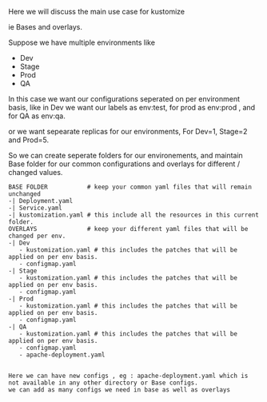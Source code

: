 Here we will discuss the main use case for kustomize

ie Bases and overlays.

Suppose we have multiple environments like
- Dev
- Stage
- Prod
- QA

In this case we want our configurations seperated on per environment basis, like in Dev we want our labels as env:test, for prod as env:prod , and for QA as env:qa.

or we want sepearate replicas for our environments, For Dev=1, Stage=2 and Prod=5. 

So we can create seperate folders for our environements, and maintain Base folder for our common configurations and overlays for different / changed values.

```
BASE FOLDER           # keep your common yaml files that will remain unchanged
-| Deployment.yaml
-| Service.yaml
-| kustomization.yaml # this include all the resources in this current folder.
OVERLAYS              # keep your different yaml files that will be changed per env.
-| Dev
   - kustomization.yaml # this includes the patches that will be applied on per env basis.
   - configmap.yaml
-| Stage
   - kustomization.yaml # this includes the patches that will be applied on per env basis.
   - configmap.yaml
-| Prod
   - kustomization.yaml # this includes the patches that will be applied on per env basis.
   - configmap.yaml
-| QA
   - kustomization.yaml # this includes the patches that will be applied on per env basis.
   - configmap.yaml
   - apache-deployment.yaml


Here we can have new configs , eg : apache-deployment.yaml which is not available in any other directory or Base configs.
we can add as many configs we need in base as well as overlays

```